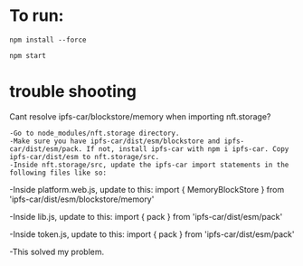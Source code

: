 <!-- @format -->

# To run:

```shell
npm install --force

npm start
```

# trouble shooting

Cant resolve ipfs-car/blockstore/memory when importing nft.storage?

    -Go to node_modules/nft.storage directory.
    -Make sure you have ipfs-car/dist/esm/blockstore and ipfs-car/dist/esm/pack. If not, install ipfs-car with npm i ipfs-car. Copy ipfs-car/dist/esm to nft.storage/src.
    -Inside nft.storage/src, update the ipfs-car import statements in the following files like so:

-Inside platform.web.js, update to this: import { MemoryBlockStore } from 'ipfs-car/dist/esm/blockstore/memory'

-Inside lib.js, update to this: import { pack } from 'ipfs-car/dist/esm/pack'

-Inside token.js, update to this: import { pack } from 'ipfs-car/dist/esm/pack'

-This solved my problem.


